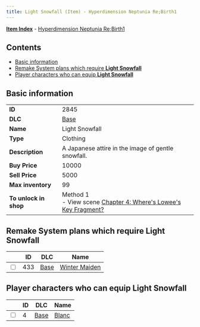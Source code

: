 ```yaml
---
title: Light Snowfall (Item) - Hyperdimension Neptunia Re;Birth1
---
```


[**Item Index**](/neptunia/rb1/item/index.html) - [Hyperdimension Neptunia Re;Birth1](/neptunia/rb1)

## Contents

- [Basic information](#basic-information)
- [Remake System plans which require **Light Snowfall**](#remake-system-plans-which-require-light-snowfall)
- [Player characters who can equip **Light Snowfall**](#player-characters-who-can-equip-light-snowfall)
## Basic information

|   |   |
| -- | -- |
| **ID** | 2845 |
| **DLC** | [Base](/neptunia/rb1/dlc/1-base.html) |
| **Name** | Light Snowfall |
| **Type** | Clothing |
| **Description** | A Japanese attire in the image of gentle snowfall. |
| **Buy Price** | 10000 |
| **Sell Price** | 5000 |
| **Max inventory** | 99 |
| **To unlock in shop** | Method 1<br />- View scene [Chapter 4: Where's Lowee's Key Fragment?](/neptunia/rb1/scene/1-410-chapter-4-wheres-lowees-key-fragment.html) |


## Remake System plans which require **Light Snowfall**

|    | ID | DLC | Name |
| -- | -- | --- | ---- |
| <input type="checkbox" id="rb1-quest-1-433" class="trackbox" /> | 433 | [Base](/neptunia/rb1/dlc/1-base.html) | [Winter Maiden](/neptunia/rb1/quest/1-433-winter-maiden.html) |


## Player characters who can equip **Light Snowfall**

|    | ID | DLC | Name |
| -- | -- | --- | ---- |
| <input type="checkbox" id="rb1-player-1-4" class="trackbox" /> | 4 | [Base](/neptunia/rb1/dlc/1-base.html) | [Blanc](/neptunia/rb1/player/1-4-blanc.html) |
